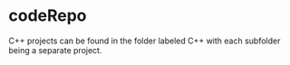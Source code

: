 # codeRepo
C++ projects can be found in the folder labeled C++ with each subfolder being a separate project.
